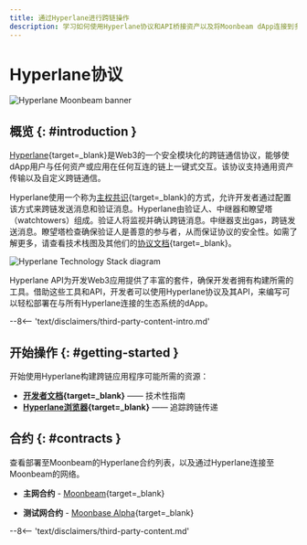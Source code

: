 ```yaml
---
title: 通过Hyperlane进行跨链操作
description: 学习如何使用Hyperlane协议和API桥接资产以及将Moonbeam dApp连接到多个区块链上的资产和功能的其他方法。
---
```


# Hyperlane协议

![Hyperlane Moonbeam banner](/images/builders/integrations/bridges/hyperlane/hyperlane-banner.png)

## 概览 {: #introduction }

[Hyperlane](https://hyperlane.xyz){target=_blank}是Web3的一个安全模块化的跨链通信协议，能够使dApp用户与任何资产或应用在任何互连的链上一键式交互。该协议支持通用资产传输以及自定义跨链通信。

Hyperlane使用一个称为[主权共识](https://docs.hyperlane.xyz/hyperlane-docs-1/protocol/security/sovereign-consensus){target=_blank}的方式，允许开发者通过配置该方式来跨链发送消息和验证消息。Hyperlane由验证人、中继器和瞭望塔（watchtowers）组成。验证人将监视并确认跨链消息。中继器支出gas，跨链发送消息。瞭望塔检查确保验证人是善意的参与者，从而保证协议的安全性。如需了解更多，请查看技术栈图及其他们的[协议文档](https://docs.hyperlane.xyz/hyperlane-docs-1/protocol/overview){target=_blank}。

![Hyperlane Technology Stack diagram](/images/builders/integrations/bridges/hyperlane/hyperlane-1.png)

Hyperlane API为开发Web3应用提供了丰富的套件，确保开发者拥有构建所需的工具。借助这些工具和API，开发者可以使用Hyperlane协议及其API，来编写可以轻松部署在与所有Hyperlane连接的生态系统的dApp。

--8<-- 'text/disclaimers/third-party-content-intro.md'

## 开始操作 {: #getting-started }

开始使用Hyperlane构建跨链应用程序可能所需的资源：

- **[开发者文档](https://docs.hyperlane.xyz/hyperlane-docs-1/introduction/readme){target=_blank}** —— 技术性指南
- **[Hyperlane浏览器](https://explorer.hyperlane.xyz/){target=_blank}** —— 追踪跨链传递

## 合约 {: #contracts }

查看部署至Moonbeam的Hyperlane合约列表，以及通过Hyperlane连接至Moonbeam的网络。

- **主网合约** - [Moonbeam](https://docs.hyperlane.xyz/hyperlane-docs-1/developers-faq-and-troubleshooting/addresses#mainnet){target=_blank}

- **测试网合约** - [Moonbase Alpha](https://docs.hyperlane.xyz/hyperlane-docs-1/developers-faq-and-troubleshooting/addresses#testnet2){target=_blank}

--8<-- 'text/disclaimers/third-party-content.md'